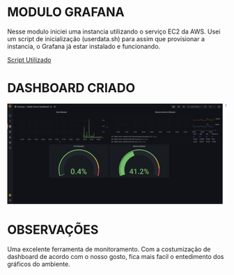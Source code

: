 # MODULO GRAFANA

Nesse modulo iniciei uma instancia utilizando o serviço EC2 da AWS.
Usei um script de inicialização (userdata.sh) para assim que provisionar a instancia, o Grafana já estar instalado e funcionando. 
    
[Script Utilizado](https://github.com/rafael-rsr/formacao-devops/blob/main/grafana/userdata.sh)


# DASHBOARD CRIADO

![](./grafana.png)


# OBSERVAÇÕES

Uma excelente ferramenta de monitoramento. Com a costumização de dashboard de acordo com o nosso gosto, fica mais facil o entedimento dos gráficos do ambiente.

